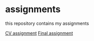 # assignments
this repository contains my assignments

[CV assignment](https://github.com/jmhvandijk/assignments/blob/master/CV.md)
[Final assignment](http://htmlpreview.github.io/?https://github.com/jmhvandijk/assignments_notebooks/blob/master/Cournot%2Bcompetition%2Bin%2Bpractice.html)
